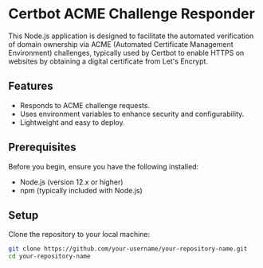 # Certbot ACME Challenge Responder

This Node.js application is designed to facilitate the automated verification of domain ownership via ACME (Automated Certificate Management Environment) challenges, typically used by Certbot to enable HTTPS on websites by obtaining a digital certificate from Let's Encrypt.

## Features

- Responds to ACME challenge requests.
- Uses environment variables to enhance security and configurability.
- Lightweight and easy to deploy.

## Prerequisites

Before you begin, ensure you have the following installed:

- Node.js (version 12.x or higher)
- npm (typically included with Node.js)

## Setup

Clone the repository to your local machine:

```bash
git clone https://github.com/your-username/your-repository-name.git
cd your-repository-name
```
